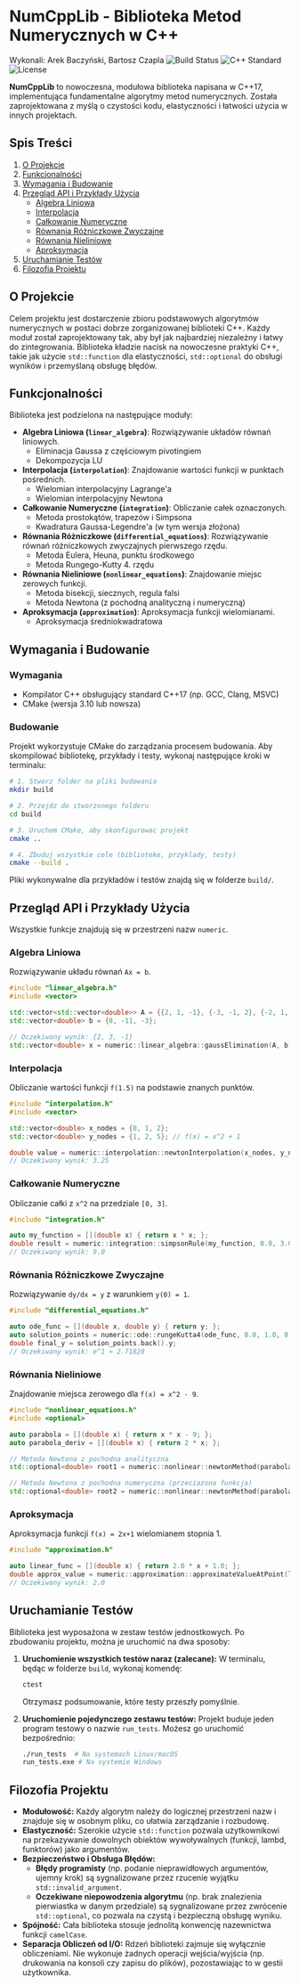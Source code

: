 # NumCppLib - Biblioteka Metod Numerycznych w C++
Wykonali: Arek Baczyński, Bartosz Czapla
![Build Status](https://img.shields.io/badge/build-passing-brightgreen)
![C++ Standard](https://img.shields.io/badge/c%2B%2B-17-blue.svg)
![License](https://img.shields.io/badge/license-MIT-lightgrey.svg)

**NumCppLib** to nowoczesna, modułowa biblioteka napisana w C++17, implementująca fundamentalne algorytmy metod numerycznych. Została zaprojektowana z myślą o czystości kodu, elastyczności i łatwości użycia w innych projektach.

## Spis Treści
1. [O Projekcie](#o-projekcie)
2. [Funkcjonalności](#funkcjonalności)
3. [Wymagania i Budowanie](#wymagania-i-budowanie)
4. [Przegląd API i Przykłady Użycia](#przegląd-api-i-przykłady-użycia)
    - [Algebra Liniowa](#algebra-liniowa)
    - [Interpolacja](#interpolacja)
    - [Całkowanie Numeryczne](#całkowanie-numeryczne)
    - [Równania Różniczkowe Zwyczajne](#równania-różniczkowe-zwyczajne)
    - [Równania Nieliniowe](#równania-nieliniowe)
    - [Aproksymacja](#aproksymacja)
5. [Uruchamianie Testów](#uruchamianie-testów)
6. [Filozofia Projektu](#filozofia-projektu)

## O Projekcie

Celem projektu jest dostarczenie zbioru podstawowych algorytmów numerycznych w postaci dobrze zorganizowanej biblioteki C++. Każdy moduł został zaprojektowany tak, aby był jak najbardziej niezależny i łatwy do zintegrowania. Biblioteka kładzie nacisk na nowoczesne praktyki C++, takie jak użycie `std::function` dla elastyczności, `std::optional` do obsługi wyników i przemyślaną obsługę błędów.

## Funkcjonalności

Biblioteka jest podzielona na następujące moduły:

-   **Algebra Liniowa (`linear_algebra`)**: Rozwiązywanie układów równań liniowych.
    -   Eliminacja Gaussa z częściowym pivotingiem
    -   Dekompozycja LU
-   **Interpolacja (`interpolation`)**: Znajdowanie wartości funkcji w punktach pośrednich.
    -   Wielomian interpolacyjny Lagrange'a
    -   Wielomian interpolacyjny Newtona
-   **Całkowanie Numeryczne (`integration`)**: Obliczanie całek oznaczonych.
    -   Metoda prostokątów, trapezów i Simpsona
    -   Kwadratura Gaussa-Legendre'a (w tym wersja złożona)
-   **Równania Różniczkowe (`differential_equations`)**: Rozwiązywanie równań różniczkowych zwyczajnych pierwszego rzędu.
    -   Metoda Eulera, Heuna, punktu środkowego
    -   Metoda Rungego-Kutty 4. rzędu
-   **Równania Nieliniowe (`nonlinear_equations`)**: Znajdowanie miejsc zerowych funkcji.
    -   Metoda bisekcji, siecznych, regula falsi
    -   Metoda Newtona (z pochodną analityczną i numeryczną)
-   **Aproksymacja (`approximation`)**: Aproksymacja funkcji wielomianami.
    -   Aproksymacja średniokwadratowa

## Wymagania i Budowanie

### Wymagania
-   Kompilator C++ obsługujący standard C++17 (np. GCC, Clang, MSVC)
-   CMake (wersja 3.10 lub nowsza)

### Budowanie
Projekt wykorzystuje CMake do zarządzania procesem budowania. Aby skompilować bibliotekę, przykłady i testy, wykonaj następujące kroki w terminalu:

```bash
# 1. Stworz folder na pliki budowania
mkdir build

# 2. Przejdz do stworzonego folderu
cd build

# 3. Uruchom CMake, aby skonfigurowac projekt
cmake ..

# 4. Zbuduj wszystkie cele (biblioteke, przyklady, testy)
cmake --build .
```
Pliki wykonywalne dla przykładów i testów znajdą się w folderze `build/`.

## Przegląd API i Przykłady Użycia

Wszystkie funkcje znajdują się w przestrzeni nazw `numeric`.

### Algebra Liniowa
Rozwiązywanie układu równań `Ax = b`.
```cpp
#include "linear_algebra.h"
#include <vector>

std::vector<std::vector<double>> A = {{2, 1, -1}, {-3, -1, 2}, {-2, 1, 2}};
std::vector<double> b = {8, -11, -3};

// Oczekiwany wynik: {2, 3, -1}
std::vector<double> x = numeric::linear_algebra::gaussElimination(A, b);
```

### Interpolacja
Obliczanie wartości funkcji `f(1.5)` na podstawie znanych punktów.
```cpp
#include "interpolation.h"
#include <vector>

std::vector<double> x_nodes = {0, 1, 2};
std::vector<double> y_nodes = {1, 2, 5}; // f(x) = x^2 + 1

double value = numeric::interpolation::newtonInterpolation(x_nodes, y_nodes, 1.5);
// Oczekiwany wynik: 3.25
```

### Całkowanie Numeryczne
Obliczanie całki z `x^2` na przedziale `[0, 3]`.
```cpp
#include "integration.h"

auto my_function = [](double x) { return x * x; };
double result = numeric::integration::simpsonRule(my_function, 0.0, 3.0, 100);
// Oczekiwany wynik: 9.0
```

### Równania Różniczkowe Zwyczajne
Rozwiązywanie `dy/dx = y` z warunkiem `y(0) = 1`.
```cpp
#include "differential_equations.h"

auto ode_func = [](double x, double y) { return y; };
auto solution_points = numeric::ode::rungeKutta4(ode_func, 0.0, 1.0, 0.1, 1.0);
double final_y = solution_points.back().y;
// Oczekiwany wynik: e^1 ≈ 2.71828
```

### Równania Nieliniowe
Znajdowanie miejsca zerowego dla `f(x) = x^2 - 9`.
```cpp
#include "nonlinear_equations.h"
#include <optional>

auto parabola = [](double x) { return x * x - 9; };
auto parabola_deriv = [](double x) { return 2 * x; };

// Metoda Newtona z pochodna analityczna
std::optional<double> root1 = numeric::nonlinear::newtonMethod(parabola, parabola_deriv, 5.0);

// Metoda Newtona z pochodna numeryczna (przeciazona funkcja)
std::optional<double> root2 = numeric::nonlinear::newtonMethod(parabola, 5.0);
```

### Aproksymacja
Aproksymacja funkcji `f(x) = 2x+1` wielomianem stopnia 1.
```cpp
#include "approximation.h"

auto linear_func = [](double x) { return 2.0 * x + 1.0; };
double approx_value = numeric::approximation::approximateValueAtPoint(linear_func, 0.0, 1.0, 2, 0.5);
// Oczekiwany wynik: 2.0
```

## Uruchamianie Testów

Biblioteka jest wyposażona w zestaw testów jednostkowych. Po zbudowaniu projektu, można je uruchomić na dwa sposoby:

1.  **Uruchomienie wszystkich testów naraz (zalecane):**
    W terminalu, będąc w folderze `build`, wykonaj komendę:
    ```bash
    ctest
    ```
    Otrzymasz podsumowanie, które testy przeszły pomyślnie.

2.  **Uruchomienie pojedynczego zestawu testów:**
    Projekt buduje jeden program testowy o nazwie `run_tests`. Możesz go uruchomić bezpośrednio:
    ```bash
    ./run_tests  # Na systemach Linux/macOS
    run_tests.exe # Na systemie Windows
    ```

## Filozofia Projektu

-   **Modułowość:** Każdy algorytm należy do logicznej przestrzeni nazw i znajduje się w osobnym pliku, co ułatwia zarządzanie i rozbudowę.
-   **Elastyczność:** Szerokie użycie `std::function` pozwala użytkownikowi na przekazywanie dowolnych obiektów wywoływalnych (funkcji, lambd, funktorów) jako argumentów.
-   **Bezpieczeństwo i Obsługa Błędów:**
    -   **Błędy programisty** (np. podanie nieprawidłowych argumentów, ujemny krok) są sygnalizowane przez rzucenie wyjątku `std::invalid_argument`.
    -   **Oczekiwane niepowodzenia algorytmu** (np. brak znalezienia pierwiastka w danym przedziale) są sygnalizowane przez zwrócenie `std::optional`, co pozwala na czystą i bezpieczną obsługę wyniku.
-   **Spójność:** Cała biblioteka stosuje jednolitą konwencję nazewnictwa funkcji `camelCase`.
-   **Separacja Obliczeń od I/O:** Rdzeń biblioteki zajmuje się wyłącznie obliczeniami. Nie wykonuje żadnych operacji wejścia/wyjścia (np. drukowania na konsoli czy zapisu do plików), pozostawiając to w gestii użytkownika.
